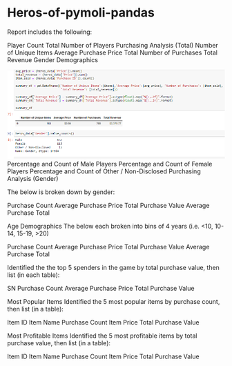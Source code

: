 # Heros-of-pymoli-pandas
Report includes the following:


Player Count
Total Number of Players
Purchasing Analysis (Total)
Number of Unique Items
Average Purchase Price
Total Number of Purchases
Total Revenue
Gender Demographics

![gender](genders.PNG)
Percentage and Count of Male Players
Percentage and Count of Female Players
Percentage and Count of Other / Non-Disclosed
Purchasing Analysis (Gender)


The below is broken down by gender:

Purchase Count
Average Purchase Price
Total Purchase Value
Average Purchase Total 





Age Demographics
The below each broken into bins of 4 years (i.e. <10, 10-14, 15-19, >20)

Purchase Count
Average Purchase Price
Total Purchase Value
Average Purchase Total 






Identified the the top 5 spenders in the game by total purchase value, then list (in each table):

SN
Purchase Count
Average Purchase Price
Total Purchase Value





Most Popular Items
Identified the 5 most popular items by purchase count, then list (in a table):

Item ID
Item Name
Purchase Count
Item Price
Total Purchase Value





Most Profitable Items
Identified the 5 most profitable items by total purchase value, then list (in a table):

Item ID
Item Name
Purchase Count
Item Price
Total Purchase Value
